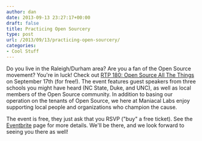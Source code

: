 ```yaml
---
author: dan
date: 2013-09-13 23:27:17+00:00
draft: false
title: Practicing Open Sourcery
type: post
url: /2013/09/13/practicing-open-sourcery/
categories:
- Cool Stuff
---
```


Do you live in the Raleigh/Durham area? Are you a fan of the Open Source movement? You're in luck! Check out [RTP 180: Open Source All The Things](http://www.eventbrite.com/event/7818877473) on September 17th (for free!). The event features guest speakers from three schools you might have heard (NC State, Duke, and UNC), as well as local members of the Open Source community. In addition to basing our operation on the tenants of Open Source, we here at Maniacal Labs enjoy supporting local people and organizations who champion the cause.

The event is free, they just ask that you RSVP ("buy" a free ticket). See the [Eventbrite](http://www.eventbrite.com/event/7818877473) page for more details. We'll be there, and we look forward to seeing you there as well!

